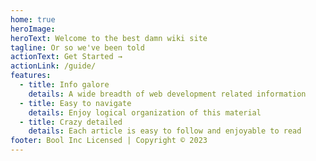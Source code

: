 ```yaml
---
home: true
heroImage:
heroText: Welcome to the best damn wiki site
tagline: Or so we've been told
actionText: Get Started →
actionLink: /guide/
features:
  - title: Info galore
    details: A wide breadth of web development related information
  - title: Easy to navigate
    details: Enjoy logical organization of this material
  - title: Crazy detailed
    details: Each article is easy to follow and enjoyable to read
footer: Bool Inc Licensed | Copyright © 2023
---
```

